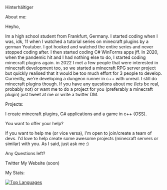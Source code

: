 Hinterhältiger

About me:

Heyho,

Im a high school student from Frankfurt, Germany. I started coding when I was, idk, 11 when I watched a tutorial series on minecraft plugins by a german Youtuber. I got hooked and watched the entire series and never stopped coding after. I then started coding C# WinForms apps jff. In 2020, when the pandemic hit and I had nothing else to do, I started coding minecraft plugins again. in 2022 I met a few people that were interested in minecraft development too, so we started a minecraft RPG server project but quickly realised that it would be too much effort for 3 people to develop. Currently, we're developing a dungeon runner in c++ with unreal. I still do minecraft plugins though. If you have any questions about me (lets be real, probably not) or want me to do a project for you (preferably a minecraft plugin) just tweet at me or write a twitter DM.

Projects:

I create minecraft plugins, C# applications and a game in c++ (OSS).

You want to offer your help?

If you want to help me (or vice versa), I'm open to join/create a team of devs. I'd love to help create some awesome projects (minecraft servers or similar) with you. As I said, just ask me :)

Any Questions left?

Twitter
My Website (soon)

My Stats:

[![Top Languages](https://github-readme-stats.vercel.app/api/top-langs/?username=Hinterhaeltiger&layout=compact)](https://github.com/anuraghazra/github-readme-stats)
